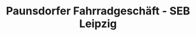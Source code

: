 ---
title: "Paunsdorfer Fahrradgeschäft - SEB Leipzig"
url: /leipzig/paunsdorfer-fahrradgeschaeft-seb-leipzig/
shop: Fahrrad
---